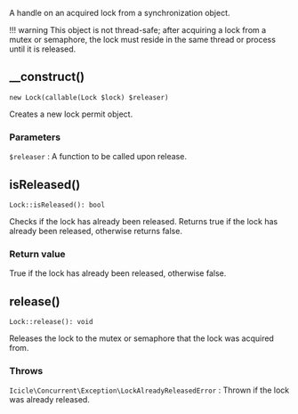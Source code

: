A handle on an acquired lock from a synchronization object.

!!! warning
    This object is not thread-safe; after acquiring a lock from a mutex or semaphore, the lock must reside in the same thread or process until it is released.


## __construct()

    new Lock(callable(Lock $lock) $releaser)

Creates a new lock permit object.

### Parameters
`$releaser`
:   A function to be called upon release.


## isReleased()

    Lock::isReleased(): bool

Checks if the lock has already been released. Returns true if the lock has already been released, otherwise returns false.

### Return value
True if the lock has already been released, otherwise false.


## release()

    Lock::release(): void

Releases the lock to the mutex or semaphore that the lock was acquired from.

### Throws
`Icicle\Concurrent\Exception\LockAlreadyReleasedError`
:   Thrown if the lock was already released.
